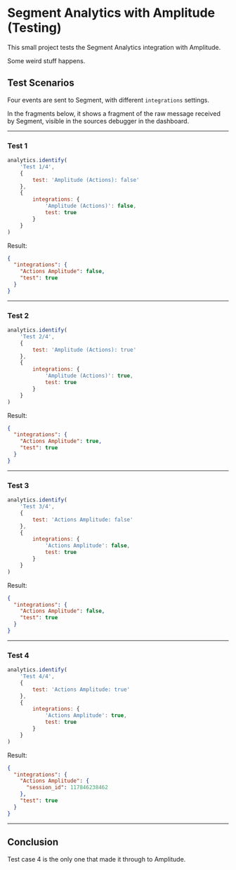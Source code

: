 # Segment Analytics with Amplitude (Testing)

This small project tests the Segment Analytics integration with Amplitude.

Some weird stuff happens.

## Test Scenarios

Four events are sent to Segment, with different `integrations` settings.

In the fragments below, it shows a fragment of the raw message received by
Segment, visible in the sources debugger in the dashboard.

---

### Test 1

```js
analytics.identify(
    'Test 1/4',
    {
        test: 'Amplitude (Actions): false'
    },
    {
        integrations: {
            'Amplitude (Actions)': false,
            test: true
        }
    }
)
```

Result:

```json
{
  "integrations": {
    "Actions Amplitude": false,
    "test": true
  }
}
```

---

### Test 2

```js
analytics.identify(
    'Test 2/4',
    {
        test: 'Amplitude (Actions): true'
    },
    {
        integrations: {
            'Amplitude (Actions)': true,
            test: true
        }
    }
)
```

Result:

```json
{
  "integrations": {
    "Actions Amplitude": true,
    "test": true
  }
}
```

---

### Test 3

```js
analytics.identify(
    'Test 3/4',
    {
        test: 'Actions Amplitude: false'
    },
    {
        integrations: {
            'Actions Amplitude': false,
            test: true
        }
    }
)
```

Result:

```json
{
  "integrations": {
    "Actions Amplitude": false,
    "test": true
  }
}
```

---

### Test 4

```js
analytics.identify(
    'Test 4/4',
    {
        test: 'Actions Amplitude: true'
    },
    {
        integrations: {
            'Actions Amplitude': true,
            test: true
        }
    }
)
```

Result:

```json
{
  "integrations": {
    "Actions Amplitude": {
      "session_id": 117846238462
    },
    "test": true
  }
}
```

---

## Conclusion

Test case 4 is the only one that made it through to Amplitude.
